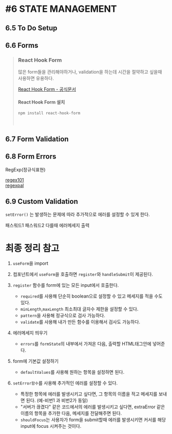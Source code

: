 # #6 STATE MANAGEMENT

## 6.5 To Do Setup

## 6.6 Forms

> ### React Hook Form
>
> 많은 form들을 관리해야하거나, validation을 하는데 시간을 절약하고 싶을때 사용하면 유용하다.
>
> [React Hook Form - 공식문서](https://www.react-hook-form.com/)
>
> #### React Hook Form 설치
>
> ```
> npm install react-hook-form
> ```
>
> &nbsp;

## 6.7 Form Validation

## 6.8 Form Errors

RegExp(정규식표현)

[regex101](https://regex101.com/)  
[regexpal](https://www.regexpal.com/)

## 6.9 Custom Validation

`setError()` 는 발생하는 문제에 따라 추가적으로 에러를 설정할 수 있게 한다.

패스워드1 패스워드2 다를때 에러메세지 출력

# 최종 정리 참고

1. `useForm`을 import
2. 컴포넌트에서 `useForm`을 호출하면 `register`와 `handleSubmit`이 제공된다.
3. `register` 함수를 form에 있는 모든 input에서 호출한다.

   - `required`를 사용해 단순히 boolean으로 설정할 수 있고 메세지를 적을 수도 있다.
   - `minLength`,`maxLength` 최소최대 글자수 제한을 설정할 수 있다.
   - `pattern`을 사용해 정규식으로 검사 가능하다.
   - `validate`를 사용해 내가 만든 함수를 이용해서 검사도 가능하다.

4. 에러메세지 띄우기
   - `errors`를 `formState`의 내부에서 가져온 다음, 출력할 HTML태그안에 넣어준다.
5. form에 기본값 설정하기
   - `defaultValues`를 사용해 원하는 항목을 설정하면 된다.
6. `setError함수`를 사용해 추가적인 에러를 설정할 수 있다.
   - 특정한 항목에 에러를 발생시키고 싶다면, 그 항목의 이름을 적고 메세지를 보내면 된다. (예-비번1 과 비번2가 동일)
   - "서버가 끊겼다" 같은 코드에서의 에러를 발생시키고 싶다면, extraError 같은 이름의 항목을 추가한 다음, 메세지를 전달해주면 된다.
   - `shouldFocus`는 사용자가 form을 submit할때 에러를 발생시키면 커서를 해당 input에 focus 시켜주는 것이다.
